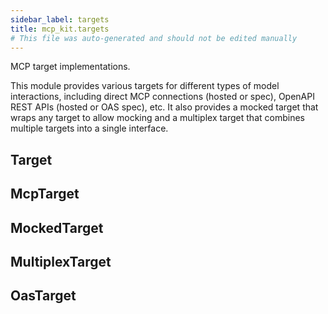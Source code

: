```yaml
---
sidebar_label: targets
title: mcp_kit.targets
# This file was auto-generated and should not be edited manually
---
```


MCP target implementations.

This module provides various targets for different types of model interactions,
including direct MCP connections (hosted or spec), OpenAPI REST APIs (hosted or OAS spec), etc.
It also provides a mocked target that wraps any target to allow mocking
and a multiplex target that combines multiple targets into a single interface.

## Target

## McpTarget

## MockedTarget

## MultiplexTarget

## OasTarget

